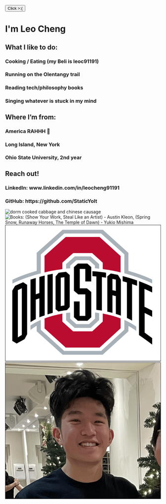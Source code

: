 <!DOCTYPE html>
<html lang="en">
    <head>
        <meta charset="UTF-8">
        <meta name="viewport" content="width=device-width, initial-scale=1.0">
        <title>Hi AAD family, I'm Leo Cheng</title>
        <link rel="stylesheet" href="styles.css">
    </head>
    <body>
        <div id="overall-container">
            <button id="emoji-button">Click >:(</button>
            <div id="text-column">
                <h1>I'm Leo Cheng</h1>
                <h2>What I like to do:</h2>
                <h3>Cooking / Eating (my Beli is leoc91191)</h3>
                <h3>Running on the Olentangy trail</h3>
                <h3>Reading tech/philosophy books</h3>
                <h3>Singing whatever is stuck in my mind</h3>
                <h2>Where I’m from:</h2>
                <h3>America RAHHH  🦅</h3>
                <h3>Long Island, New York</h3>
                <h3>Ohio State University, 2nd year</h3>
                <h2>Reach out!</h2>
                <h3 class="next-line"><span>LinkedIn:</span>
                    <span>www.linkedin.com/in/leocheng91191</span></h3>
                <h3 class="next-line"><span>GitHub:</span>
                    <span>https://github.com/StaticYolt</span></h3>
            </div>
            <div id="image-column">
                <img id="cooked-veggies" src="cookedveggies.svg" alt="dorm cooked cabbage and chinese causage" class="image"/>
                <img id="books" src="books.svg" alt="Books: (Show Your Work, Steal Like an Artist) - Austin Kleon, (Spring Snow, Runaway Horses, The Temple of Dawn) - Yukio Mishima" class="image"/>
                <img id="university-logo" src="universitylogo.svg" alt="The Ohio State Univeristy Logo" class="image"/>
                <img id="headshot" src="headshot.svg" alt="Good lookin fella" class="image"/>
            </div>
        </div>
        <script src="script.js"></script>
    </body>
</html>